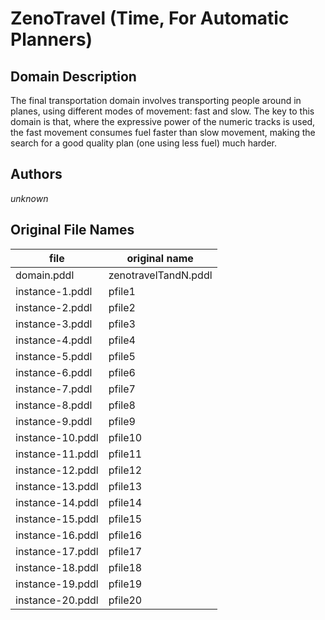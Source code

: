 # ZenoTravel (Time, For Automatic Planners)

## Domain Description

The final transportation domain involves transporting people around in planes, using different modes of movement: fast and slow.
The key to this domain is that, where the expressive power of the numeric tracks is used, the fast movement consumes fuel faster than slow movement, making the search for a good quality plan (one using less fuel) much harder.

## Authors

*unknown*

## Original File Names

| file             | original name        |
|------------------|----------------------|
| domain.pddl      | zenotravelTandN.pddl |
| instance-1.pddl  | pfile1               |
| instance-2.pddl  | pfile2               |
| instance-3.pddl  | pfile3               |
| instance-4.pddl  | pfile4               |
| instance-5.pddl  | pfile5               |
| instance-6.pddl  | pfile6               |
| instance-7.pddl  | pfile7               |
| instance-8.pddl  | pfile8               |
| instance-9.pddl  | pfile9               |
| instance-10.pddl | pfile10              |
| instance-11.pddl | pfile11              |
| instance-12.pddl | pfile12              |
| instance-13.pddl | pfile13              |
| instance-14.pddl | pfile14              |
| instance-15.pddl | pfile15              |
| instance-16.pddl | pfile16              |
| instance-17.pddl | pfile17              |
| instance-18.pddl | pfile18              |
| instance-19.pddl | pfile19              |
| instance-20.pddl | pfile20              |




[1]:additional-notes/domain-adl.pddl
